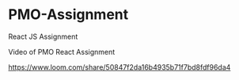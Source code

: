 # PMO-Assignment
React JS Assignment

Video of PMO React Assignment

https://www.loom.com/share/50847f2da16b4935b71f7bd8fdf96da4
